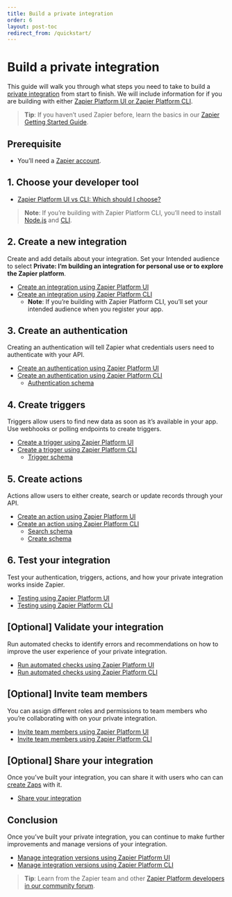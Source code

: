 ```yaml
---
title: Build a private integration
order: 6
layout: post-toc
redirect_from: /quickstart/
---
```


# Build a private integration

This guide will walk you through what steps you need to take to build a [private integration](https://platform.zapier.com/quickstart/private-vs-public-integrations) from start to finish. We will include information for if you are building with either [Zapier Platform UI or Zapier Platform CLI](https://platform.zapier.com/quickstart/zapier-platform). 

> **Tip**: If you haven’t used Zapier before, learn the basics in our [Zapier Getting Started Guide](https://zapier.com/learn/zapier-quick-start-guide/).

## Prerequisite

* You’ll need a [Zapier account](https://zapier.com/sign-up).

## 1. Choose your developer tool

* [Zapier Platform UI vs CLI: Which should I choose?](https://platform.zapier.com/docs/vs)

> **Note**: If you’re building with Zapier Platform CLI, you’ll need to install [Node.js](https://developer.zapier.com/cli-guide/install-node-js) and [CLI](https://platform.zapier.com/cli_tutorials/getting-started#installing-the-cli).

## 2. Create a new integration

Create and add details about your integration. Set your Intended audience to select **Private: I’m building an integration for personal use or to explore the Zapier platform**. 

* [Create an integration using Zapier Platform UI](https://developer.zapier.com/app/new)
* [Create an integration using Zapier Platform CLI](https://platform.zapier.com/cli_docs/docs#creating-a-local-app)
  * **Note**: If you’re building with Zapier Platform CLI, you’ll set your intended audience when you register your app.

## 3. Create an authentication 

Creating an authentication will tell Zapier what credentials users need to authenticate with your API. 

* [Create an authentication using Zapier Platform UI](https://platform.zapier.com/docs/auth)
* [Create an authentication using Zapier Platform CLI](https://platform.zapier.com/cli_tutorials/getting-started#adding-authentication)
  * [Authentication schema](https://github.com/zapier/zapier-platform/blob/main/packages/cli/README.md#authentication)

## 4. Create triggers

Triggers allow users to find new data as soon as it’s available in your app. Use webhooks or polling endpoints to create triggers.

* [Create a trigger using Zapier Platform UI](https://platform.zapier.com/docs/triggers)
* [Create a trigger using Zapier Platform CLI](https://platform.zapier.com/cli_tutorials/getting-started#adding-a-trigger)
  * [Trigger schema](https://github.com/zapier/zapier-platform/blob/main/packages/schema/docs/build/schema.md#triggerschema)

## 5. Create actions

Actions allow users to either create, search or update records through your API.

* [Create an action using Zapier Platform UI](https://platform.zapier.com/quickstart/build-action)
* [Create an action using Zapier Platform CLI](https://platform.zapier.com/cli_docs/docs#triggerssearchescreates)
  * [Search schema](https://github.com/zapier/zapier-platform/blob/main/packages/schema/docs/build/schema.md#searchschema)
  * [Create schema](https://github.com/zapier/zapier-platform/blob/main/packages/schema/docs/build/schema.md#createschema)

## 6. Test your integration

Test your authentication, triggers, actions, and how your private integration works inside Zapier.

* [Testing using Zapier Platform UI](https://platform.zapier.com/docs/testing)
* [Testing using Zapier Platform CLI](https://platform.zapier.com/cli_docs/docs#testing)

## [Optional] Validate your integration

Run automated checks to identify errors and recommendations on how to improve the user experience of your private integration. 

* [Run automated checks using Zapier Platform UI](https://platform.zapier.com/docs/integration-checks-reference)
* [Run automated checks using Zapier Platform CLI](https://github.com/zapier/zapier-platform/blob/main/packages/cli/docs/cli.md#validate)

## [Optional] Invite team members

You can assign different roles and permissions to team members who you’re collaborating with on your private integration. 

* [Invite team members using Zapier Platform UI](https://platform.zapier.com/manage/invite-team-member)
* [Invite team members using Zapier Platform CLI](https://platform.zapier.com/quickstart/platform-cli-tutorial#invite-team-members-to-help-manage-your-app)

## [Optional] Share your integration

Once you’ve built your integration, you can share it with users who can can [create Zaps](https://help.zapier.com/hc/en-us/articles/8496309697421-Create-Zaps) with it.

* [Share your integration](https://platform.zapier.com/manage/share-integration)

## Conclusion

Once you’ve built your private integration, you can continue to make further improvements and manage versions of your integration.

* [Manage integration versions using Zapier Platform UI](https://platform.zapier.com/manage/versions-ui)
* [Manage integration versions using Zapier Platform CLI](https://platform.zapier.com/manage/versions-cli)


> **Tip**: Learn from the Zapier team and other [Zapier Platform developers in our community forum](https://community.zapier.com/for-developers-61).
